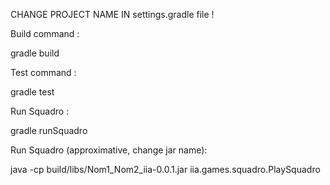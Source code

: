 CHANGE PROJECT NAME IN settings.gradle file !

Build command :

gradle build

Test command : 

gradle test

Run Squadro :

gradle runSquadro

Run Squadro (approximative, change jar name):

java -cp  build/libs/Nom1_Nom2_iia-0.0.1.jar iia.games.squadro.PlaySquadro